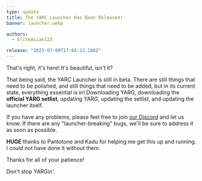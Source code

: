 ```yaml
---
type: update
title: The YARC Launcher Has Been Released!
banner: launcher.webp

authors:
  - EliteAsian123

release: "2023-07-09T17:04:23.188Z"
---
```


That's right, it's here! It's beautiful, isn't it?

That being said, the YARC Launcher is still in beta. There are still things that need to be polished, and still things that need to be added, but in its current state, everything essential is in! Downloading YARG, downloading the **official YARG setlist**, updating YARG, updating the setlist, and updating the launcher itself. 

If you have any problems, please feel free to join [our Discord](https://discord.gg/sqpu4R552r) and let us know. If there are any "launcher-breaking" bugs, we'll be sure to address it as soon as possible.

**HUGE** thanks to Pantotone and Kadu for helping me get this up and running. I could not have done it without them.

Thanks for all of your patience!

Don't stop YARGin'.